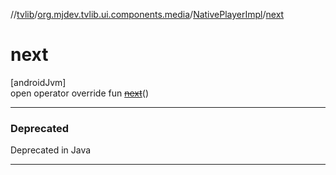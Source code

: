 //[tvlib](../../../index.md)/[org.mjdev.tvlib.ui.components.media](../index.md)/[NativePlayerImpl](index.md)/[next](next.md)

# next

[androidJvm]\
open operator override fun [~~next~~](next.md)()

---

### Deprecated

Deprecated in Java

---
